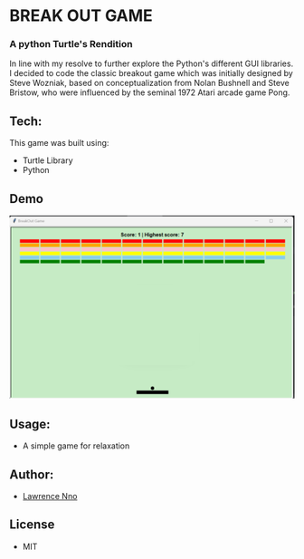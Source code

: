 # BREAK OUT GAME
### A python Turtle's Rendition

In line with my resolve to further explore the Python's different GUI libraries. I decided to code the classic breakout game which was initially designed by Steve Wozniak, based on conceptualization from Nolan Bushnell and Steve Bristow, who were influenced by the seminal 1972 Atari arcade game Pong.

## Tech:
This game was built using:
- Turtle Library
- Python

## Demo
[![GAME DEMO](https://raw.githubusercontent.com/Lawrence-Nno/breakout_game/master/breakout_game.png)](https://drive.google.com/file/d/1xbhaf26LXtzEpxitkT5-LVm5Sn7Rsz32/view?usp=sharing)

## Usage:
- A simple game for relaxation

## Author:
- [Lawrence Nno](www.lawrence-nno.online)

## License
- MIT